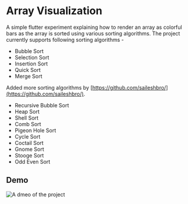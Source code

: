 # Array Visualization

A simple flutter experiment explaining how to render an array as colorful bars as the array is sorted using various sorting algorithms. The project currently supports following sorting algorithms - 

- Bubble Sort
- Selection Sort
- Insertion Sort
- Quick Sort
- Merge Sort

Added more sorting algorithms by [https://github.com/saileshbro/](https://github.com/saileshbro/).
- Recursive Bubble Sort
- Heap Sort
- Shell Sort
- Comb Sort
- Pigeon Hole Sort
- Cycle Sort
- Coctail Sort
- Gnome Sort
- Stooge Sort
- Odd Even Sort



## Demo

![A dmeo of the project](./demo.gif)
